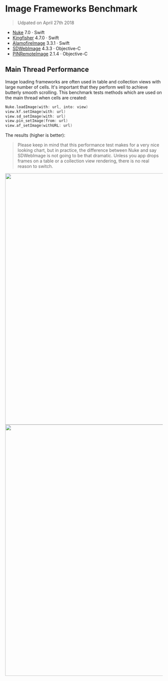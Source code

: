 # Image Frameworks Benchmark

> Udpated on April 27th 2018

- [Nuke](https://github.com/kean/Nuke) 7.0 · Swift
- [Kingfisher](https://github.com/onevcat/Kingfisher) 4.7.0 · Swift
- [AlamofireImage](https://github.com/Alamofire/AlamofireImage) 3.3.1 · Swift
- [SDWebImage](https://github.com/rs/SDWebImage) 4.3.3 · Objective-C
- [PINRemoteImage](https://github.com/pinterest/PINRemoteImage) 2.1.4 · Objective-C

## Main Thread Performance

Image loading frameworks are often used in table and collection views with large number of cells. It's important that they perform well to achieve butterly smooth scrolling. This benchmark tests methods which are used on the main thread when cells are created:

```swift
Nuke.loadImage(with: url, into: view)
view.kf.setImage(with: url)
view.sd_setImage(with: url)
view.pin_setImage(from: url)
view.af_setImage(withURL: url)
```

The results (higher is better):

> Please keep in mind that this performance test makes for a very nice looking chart, but in practice, the difference between Nuke and say SDWebImage is not going to be that dramatic. Unless you app drops frames on a table or a collection view rendering, there is no real reason to switch.

<img src="https://user-images.githubusercontent.com/1567433/39393415-495915f8-4ac5-11e8-82c9-71403c9c492d.png" width="800"/>
<img src="https://user-images.githubusercontent.com/1567433/39393416-49754c5a-4ac5-11e8-9bb1-db564b414ec5.png" width="800"/>

